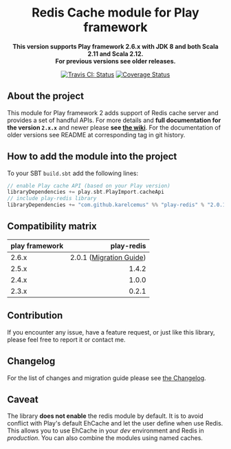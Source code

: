 <div align="center">

  # Redis Cache module for Play framework

  **This version supports Play framework 2.6.x with JDK 8 and both Scala 2.11 and Scala 2.12.**<br/>
  **For previous versions see older releases.**

  [![Travis CI: Status](https://travis-ci.org/KarelCemus/play-redis.svg?branch=master)](https://travis-ci.org/KarelCemus/play-redis)
  [![Coverage Status](https://coveralls.io/repos/github/KarelCemus/play-redis/badge.svg?branch=master)](https://coveralls.io/github/KarelCemus/play-redis?branch=master)

</div>


## About the project

This module for Play framework 2 adds support of Redis cache server and provides
a set of handful APIs. For more details and **full documentation for the version `2.x.x`** and newer please **see
[the wiki](https://github.com/KarelCemus/play-redis/wiki)**. For the documentation of older versions see
README at corresponding tag in git history.

## How to add the module into the project

To your SBT `build.sbt` add the following lines:

```scala
// enable Play cache API (based on your Play version)
libraryDependencies += play.sbt.PlayImport.cacheApi
// include play-redis library
libraryDependencies += "com.github.karelcemus" %% "play-redis" % "2.0.1"
```

## Compatibility matrix

| play framework  | play-redis     |
|-----------------|---------------:|
| 2.6.x           | 2.0.1  ([Migration Guide](https://github.com/KarelCemus/play-redis/wiki/Migration-Guide))        |
| 2.5.x           | 1.4.2          |
| 2.4.x           | 1.0.0          |
| 2.3.x           | 0.2.1          |

## Contribution

If you encounter any issue, have a feature request, or just
like this library, please feel free to report it or contact me.

## Changelog

For the list of changes and migration guide please see
[the Changelog](https://github.com/KarelCemus/play-redis/blob/master/CHANGELOG.md).


## Caveat

The library **does not enable** the redis module by default. It is to avoid conflict with Play's default EhCache
and let the user define when use Redis. This allows you to use EhCache in your *dev* environment and
Redis in *production*. You can also combine the modules using named caches. 
